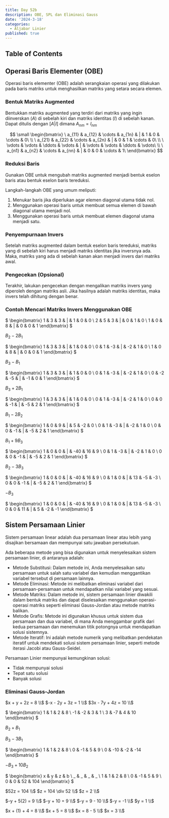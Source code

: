 ```yaml
---
title: Day 52b
description: OBE, SPL dan Eliminasi Gauss
date: '2024-3-18'
categories:
  - Aljabar Linier
published: true
---
```


## Table of Contents

## Operasi Baris Elementer (OBE)

Operasi baris elementer (OBE) adalah serangkaian operasi yang dilakukan pada baris matriks untuk menghasilkan matriks yang setara secara elemen.

### Bentuk Matriks Augmented

Bentukkan matriks augmented yang terdiri dari matriks yang ingin diinverskan $(A)$ di sebelah kiri dan matriks identitas $(I)$ di sebelah kanan. Dapat ditulis dengan $[A|I]$ dimana $A_{nm} = I_{nm}$

$$
\small
\begin{bmatrix}
 \ a_{11} & a_{12} & \cdots & a_{1n} & | & 1 & 0 & \cdots & 0\ \\
 \ a_{21} & a_{22} & \cdots & a_{2n} & | & 0 & 1 & \cdots & 0\ \\
 \ \vdots & \vdots & \ddots & \vdots & | & \vdots & \vdots & \ddots & \vdots\ \\
 \ a_{n1} & a_{n2} & \cdots & a_{nn} & | & 0 & 0 & \cdots & 1\
\end{bmatrix}
$$

### Reduksi Baris

Gunakan OBE untuk mengubah matriks augmented menjadi bentuk eselon baris atau bentuk eselon baris tereduksi.

Langkah-langkah OBE yang umum meliputi:

1. Menukar baris jika diperlukan agar elemen diagonal utama tidak nol.
2. Menggunakan operasi baris untuk membuat semua elemen di bawah diagonal utama menjadi nol.
3. Menggunakan operasi baris untuk membuat elemen diagonal utama menjadi satu.

### Penyempurnaan Invers

Setelah matriks augmented dalam bentuk eselon baris tereduksi, matriks yang di sebelah kiri harus menjadi matriks identitas jika inversnya ada. Maka, matriks yang ada di sebelah kanan akan menjadi invers dari matriks awal.

### Pengecekan (Opsional)

Terakhir, lakukan pengecekan dengan mengalikan matriks invers yang diperoleh dengan matriks asli. Jika hasilnya adalah matriks identitas, maka invers telah dihitung dengan benar.

### Contoh Mencari Matriks Invers Menggunakan OBE

$
\begin{bmatrix}
1 & 3 & 3 & | & 1 & 0 & 0 \\
2 & 5 & 3 & | & 0 & 1 & 0 \\
1 & 0 & 8 & | & 0 & 0 & 1
\end{bmatrix}
$

$B_2 - 2B_1$

$
\begin{bmatrix}
1 & 3 & 3 & | & 1 & 0 & 0 \\
0 & 1 & -3 & | & -2 & 1 & 0 \\
1 & 0 & 8 & | & 0 & 0 & 1
\end{bmatrix}
$

$B_3 - B_1$

$
\begin{bmatrix}
1 & 3 & 3 & | & 1 & 0 & 0 \\
0 & 1 & -3 & | & -2 & 1 & 0 \\
0 & -2 & -5 & | & -1 & 0 & 1
\end{bmatrix}
$

$B_3 + 2B_1$

$
\begin{bmatrix}
1 & 3 & 3 & | & 1 & 0 & 0 \\
0 & 1 & -3 & | & -2 & 1 & 0 \\
0 & 0 & -1 & | & -5 & 2 & 1
\end{bmatrix}
$

$B_1 - 2B_2$

$
\begin{bmatrix}
1 & 0 & 9 & | & 5 & -2 & 0 \\
0 & 1 & -3 & | & -2 & 1 & 0 \\
0 & 0 & -1 & | & -5 & 2 & 1
\end{bmatrix}
$

$B_1 + 9B_3$

$
\begin{bmatrix}
1 & 0 & 0 & | & -40 & 16 & 9 \\
0 & 1 & -3 & | & -2 & 1 & 0 \\
0 & 0 & -1 & | & -5 & 2 & 1
\end{bmatrix}
$

$B_2 - 3B_3$

$
\begin{bmatrix}
1 & 0 & 0 & | & -40 & 16 & 9 \\
0 & 1 & 0 & | & 13 & -5 & -3 \\
0 & 0 & -1 & | & -5 & 2 & 1
\end{bmatrix}
$

$-B_3$

$
\begin{bmatrix}
1 & 0 & 0 & | & -40 & 16 & 9 \\
0 & 1 & 0 & | & 13 & -5 & -3 \\
0 & 0 & 11 & | & 5 & -2 & -1
\end{bmatrix}
$

## Sistem Persamaan Linier

Sistem persamaan linear adalah dua persamaan linear atau lebih yang disajikan bersamaan dan mempunyai satu jawaban persekutuan.

Ada beberapa metode yang bisa digunakan untuk menyelesaikan sistem persamaan linier, di antaranya adalah:

- Metode Substitusi: Dalam metode ini, Anda menyelesaikan satu persamaan untuk salah satu variabel dan kemudian menggantikan variabel tersebut di persamaan lainnya.
- Metode Eliminasi: Metode ini melibatkan eliminasi variabel dari persamaan-persamaan untuk mendapatkan nilai variabel yang sesuai.
- Metode Matriks: Dalam metode ini, sistem persamaan linier diwakili dalam bentuk matriks dan dapat diselesaikan menggunakan operasi-operasi matriks seperti eliminasi Gauss-Jordan atau metode matriks balikan.
- Metode Grafis: Metode ini digunakan khusus untuk sistem dua persamaan dan dua variabel, di mana Anda menggambar grafik dari kedua persamaan dan menemukan titik potongnya untuk mendapatkan solusi sistemnya.
- Metode Iteratif: Ini adalah metode numerik yang melibatkan pendekatan iteratif untuk mendekati solusi sistem persamaan linier, seperti metode iterasi Jacobi atau Gauss-Seidel.

Persamaan Linier mempunyai kemungkinan solusi:

- Tidak mempunyai solusi
- Tepat satu solusi
- Banyak solusi

### Eliminasi Gauss-Jordan

$x + y + 2z = 8 \\$
$-x - 2y + 3z = 1 \\$
$3x - 7y + 4z = 10 \\$

$
\begin{bmatrix}
  1 & 1 & 2 & 8 \\
  -1 & -2 & 3 & 1 \\
  3 & -7 & 4 & 10
\end{bmatrix}
$

$B_2 + B_1$

$B_3 - 3B_1$

$
\begin{bmatrix}
  1 & 1 & 2 & 8 \\
  0 & -1 & 5 & 9 \\
  0 & -10 & -2 & -14
\end{bmatrix}
$

$-B_3 + 10B_2$

$
\begin{bmatrix}
  x & y & z & b \\
  \_ & \_ & \_ & \_ \\
  1 & 1 & 2 & 8 \\
  0 & -1 & 5 & 9 \\
  0 & 0 & 52 & 104
\end{bmatrix}
$

$52z = 104 \\$
$z = 104 \div 52 \\$
$z = 2 \\$

$-y + 5(2) = 9 \\$
$-y + 10 = 9 \\$
$-y = 9 - 10 \\$
$-y = -1 \\$
$y = 1 \\$

$x + (1) + 4 = 8 \\$
$x + 5 = 8 \\$
$x = 8 - 5 \\$
$x = 3 \\$
